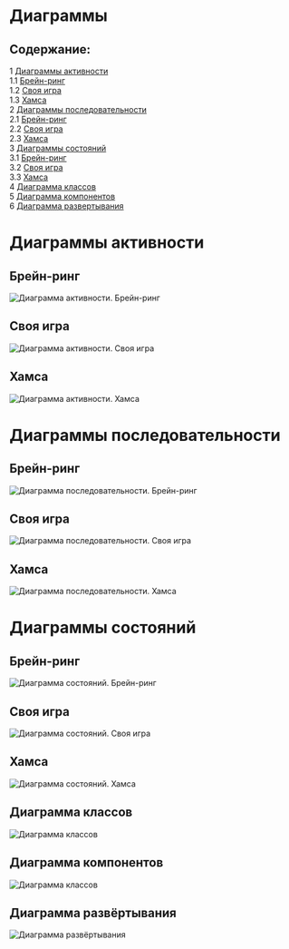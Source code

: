 # Диаграммы
## Содержание:
1 [Диаграммы активности](#activity)\
1.1 [Брейн-ринг](#activity_br)\
1.2 [Своя игра](#activity_si)\
1.3 [Хамса](#activity_h)\
2 [Диаграммы последовательности](#sequence)\
2.1 [Брейн-ринг](#sequence_br)\
2.2 [Своя игра](#sequence_si)\
2.3 [Хамса](#sequence_h)\
3 [Диаграммы состояний](#sm)\
3.1 [Брейн-ринг](#sm_br)\
3.2 [Своя игра](#sm_si)\
3.3 [Хамса](#sm_h)\
4 [Диаграмма классов](#class)\
5 [Диаграмма компонентов](#component)\
6 [Диаграмма развертывания](#deployment)


<a name="activity"/>

# Диаграммы активности

<a name="activity_br"/>

## Брейн-ринг
![Диаграмма активности. Брейн-ринг](https://github.com/AndreiP88/Mind-games/blob/master/Documents/Diagramms/Images/ActD_1.png)

<a name="activity_si"/>

## Своя игра
![Диаграмма активности. Своя игра](https://github.com/AndreiP88/Mind-games/blob/master/Documents/Diagramms/Images/ActD_2.png)

<a name="activity_h"/>

## Хамса
![Диаграмма активности. Хамса](https://github.com/AndreiP88/Mind-games/blob/master/Documents/Diagramms/Images/ActD_3.png)

<a name="sequence"/>

# Диаграммы последовательности

<a name="sequence_br"/>

## Брейн-ринг
![Диаграмма последовательности. Брейн-ринг](https://github.com/AndreiP88/Mind-games/blob/master/Documents/Diagramms/Images/SD_1.png)

<a name="sequence_si"/>

## Своя игра
![Диаграмма последовательности. Своя игра](https://github.com/AndreiP88/Mind-games/blob/master/Documents/Diagramms/Images/SD_2.png)


<a name="sequence_h"/>

## Хамса
![Диаграмма последовательности. Хамса](https://github.com/AndreiP88/Mind-games/blob/master/Documents/Diagramms/Images/SD_3.png)

<a name="sm"/>

# Диаграммы состояний

<a name="sm_br"/>

## Брейн-ринг
![Диаграмма состояний. Брейн-ринг](https://github.com/AndreiP88/Mind-games/blob/master/Documents/Diagramms/Images/SM_1.png)

<a name="sm_si"/>

## Своя игра
![Диаграмма состояний. Своя игра](https://github.com/AndreiP88/Mind-games/blob/master/Documents/Diagramms/Images/SM_2.png)


<a name="sm_h"/>

## Хамса
![Диаграмма состояний. Хамса](https://github.com/AndreiP88/Mind-games/blob/master/Documents/Diagramms/Images/SM_3.png)

<a name="class"/>

## Диаграмма классов
![Диаграмма классов](https://github.com/AndreiP88/Mind-games/blob/master/Documents/Diagramms/Images/ClassD.png)

<a name="component"/>

## Диаграмма компонентов
![Диаграмма классов](https://github.com/AndreiP88/Mind-games/blob/master/Documents/Diagramms/Images/CompD.png)

<a name="deployment"/>

## Диаграмма развёртывания
![Диаграмма развёртывания](https://github.com/AndreiP88/Mind-games/blob/master/Documents/Diagramms/Images/DD.png)
